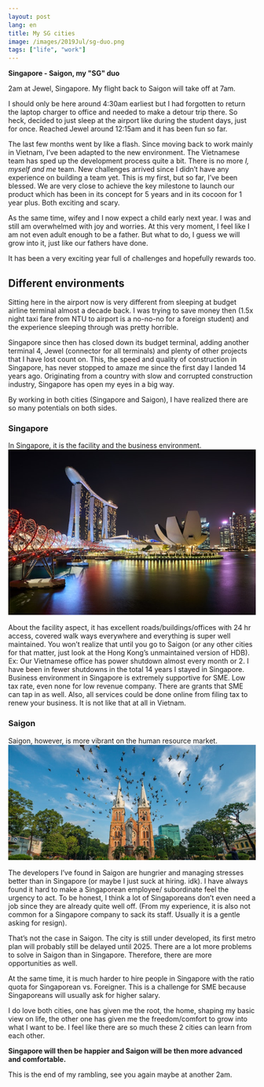 ```yaml
---
layout: post
lang: en
title: My SG cities
image: /images/2019Jul/sg-duo.png
tags: ["life", "work"]
---
```


**Singapore - Saigon, my "SG" duo**

2am at Jewel, Singapore. My flight back to Saigon will take off at 7am. 

I should only be here around 4:30am earliest but I had forgotten to return the laptop charger to office and needed to make a detour trip there. So heck, decided to just sleep at the airport like during the student days, just for once. Reached Jewel around 12:15am and it has been fun so far.

The last few months went by like a flash. Since moving back to work mainly in Vietnam, I’ve been adapted to the new environment. 
The Vietnamese team has sped up the development process quite a bit. There is no more *I, myself and me* team. New challenges arrived since I didn’t have any experience on building a team yet. 
This is my first, but so far, I’ve been blessed. We are very close to achieve the key milestone to launch our product which has been in its concept for 5 years and in its cocoon for 1 year plus. Both exciting and scary.

As the same time, wifey and I now expect a child early next year. I was and still am overwhelmed with joy and worries. At this very moment, I feel like I am not even adult enough to be a father. But what to do, I guess we will grow into it, just like our fathers have done.

It has been a very exciting year full of challenges and hopefully rewards too.

## Different environments

Sitting here in the airport now is very different from sleeping at budget airline terminal almost a decade back. I was trying to save money then (1.5x night taxi fare from NTU to airport is a no-no-no for a foreign student) and the experience sleeping through was pretty horrible.

Singapore since then has closed down its budget terminal, adding another terminal 4, Jewel (connector for all terminals) and plenty of other projects that I have lost count on. This, the speed and quality of construction in Singapore, has never stopped to amaze me since the first day I landed 14 years ago. Originating from a country with slow and corrupted construction industry, Singapore has open my eyes in a big way.

By working in both cities (Singapore and Saigon), I have realized there are so many potentials on both sides. 

### Singapore
In Singapore, it is the facility and the business environment.
![](/images/2019Jul/singapore.jpg)  

About the facility aspect, it has excellent roads/buildings/offices with 24 hr access, covered walk ways everywhere and everything is super well maintained. You won’t realize that until you go to Saigon (or any other cities for that matter, just look at the Hong Kong’s unmaintained version of HDB). Ex: Our Vietnamese office has power shutdown almost every month or 2. I have been in fewer shutdowns in the total 14 years I stayed in Singapore.
Business environment in Singapore is extremely supportive for SME. Low tax rate, even none for low revenue company. There are grants that SME can tap in as well. Also, all services could be done online from filing tax to renew your business. It is not like that at all in Vietnam.

### Saigon  
Saigon, however, is more vibrant on the human resource market. 
![](/images/2019Jul/saigon.jpg)  

The developers I’ve found in Saigon are hungrier and managing stresses better than in Singapore (or maybe I just suck at hiring. idk). 
I have always found it hard to make a Singaporean employee/ subordinate feel the urgency to act. 
To be honest, I think a lot of Singaporeans don’t even need a job since they are already quite well off. 
(From my experience, it is also not common for a Singapore company to sack its staff. Usually it is a gentle asking for resign). 

That’s not the case in Saigon. The city is still under developed, its first metro plan will probably still be delayed until 2025. 
There are a lot more problems to solve in Saigon than in Singapore. 
Therefore, there are more opportunities as well. 

At the same time, it is much harder to hire people in Singapore with the ratio quota for Singaporean vs. Foreigner. This is a challenge for SME because Singaporeans will usually ask for higher salary.

I do love both cities, one has given me the root, the home, shaping my basic view on life, the other one has given me the freedom/comfort to grow into what I want to be. I feel like there are so much these 2 cities can learn from each other. 

**Singapore will then be happier and Saigon will be then more advanced and comfortable.**

This is the end of my rambling, see you again maybe at another 2am.
